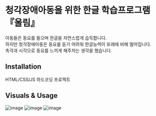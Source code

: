# 청각장애아동을 위한 한글 학습프로그램 『울림』

아동들은 동요를 들으며 한글을 자연스럽게 습득합니다.   
하지만 청각장애아동은 동요를 듣기 어려워 한글능력이 또래에 비해 떨어집니다.   
촉각과 시각으로 동요를 느끼게 해주자는 생각을 했습니다.
## Installation

HTML/CSS/JS 하드코딩 프로젝트

## Visuals & Usage

![image](https://user-images.githubusercontent.com/31759313/100977491-674d3380-3584-11eb-9036-cf0ccd9bb5a0.png)
![image](https://user-images.githubusercontent.com/31759313/100977560-7f24b780-3584-11eb-8383-57138afb32f0.png)
![image](https://user-images.githubusercontent.com/31759313/100977573-82b83e80-3584-11eb-8498-3bb021bbeffd.png)

